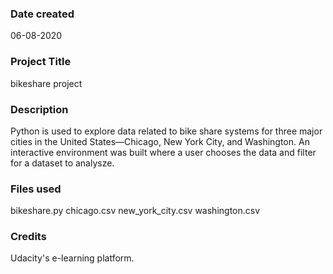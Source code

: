 ### Date created
06-08-2020

### Project Title
bikeshare project

### Description
Python is used to explore data related to bike share systems for three major cities in the United States—Chicago, New York City, and Washington. An interactive environment was built where a user chooses the data and filter for a dataset to analysze.

### Files used
bikeshare.py
chicago.csv
new_york_city.csv
washington.csv

### Credits
Udacity's e-learning platform.
